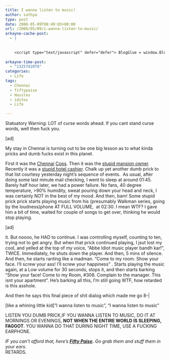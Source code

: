 ```yaml
---
title: I wanna listen to music!
author: sathya
type: post
date: 2008-05-09T08:49:03+00:00
url: /2008/05/09/i-wanna-listen-to-music/
arkayne-cache-post:
  - |
    
    
    <script type="text/javascript" defer="defer"> BlogGlue = window.BlogGlue || window.Arkayne || {}; BlogGlue.baseurl = 'http://www.blogglue.com'; BlogGlue.go = function(e, a, cid, gid) { var id = a.getAttribute('id'); var orig = a.getAttribute('href'); var target = a.getAttribute('target'); var redir = [BlogGlue.baseurl, 'link', cid, gid, ''].join('/'); redir += '?ts=' + Math.random(); redir += '&amp;url=' + escape(a.href); a.setAttribute('href', redir); setTimeout('BlogGlue.restore("' + id + '", "' + orig + '")', 0); return true; }; BlogGlue.restore = function(id, orig) { var a = document.getElementById(id); if (a) a.setAttribute('href', orig); }; </script> <div class="blogglue_plugin" style="display:block;margin:5px 0px 20px 0px;"> <h3 class="blogglue-header blogglue-inner"> More From sathyabhat </h3> <ul class="blogglue-links blogglue-inner"> <li id="blogglue-inner-1"><a href="http://sathyabh.at/2009/02/24/3-months-and-more-to-come/?utm_source=BlogGlue_network&amp;utm_medium=BlogGlue_Plugin" id="blogglue-2942142" target="_parent" onclick="return BlogGlue.go(event, this, 2948992, 2942142);" title="3 Months… And More to Come! » My World">3 Months… And More to Come! » My World</a></li> <li id="blogglue-inner-2"><a href="http://sathyabh.at/2008/05/19/i-wanna-blow-up-my-school/?utm_source=BlogGlue_network&amp;utm_medium=BlogGlue_Plugin" id="blogglue-2967098" target="_parent" onclick="return BlogGlue.go(event, this, 2948992, 2967098);" title="I Wanna Blow up My School! » My World">I Wanna Blow up My School! » My World</a></li> <li id="blogglue-inner-3"><a href="http://sathyabh.at/2008/05/07/im-on-foldinghome/?utm_source=BlogGlue_network&amp;utm_medium=BlogGlue_Plugin" id="blogglue-2962787" target="_parent" onclick="return BlogGlue.go(event, this, 2948992, 2962787);" title="I&#39;m on Folding@Home » My World">I&#39;m on Folding@Home » My World</a></li> </ul> <div class="blogglue-footer" style="margin:10px 0px;display:block !important"> <a href="http://www.blogglue.com/12928-ab7e24be6f12e678fc1a468df18f3f3f/?utm_source=BlogGlue%20Plugin&amp;utm_medium=Recommend&amp;utm_campaign=Plugin&amp;coupon=SATHYABHAT&amp;blogglue_page=2948992" target="_blank" style="text-decoration:none !important;"> <img src="http://www.gravatar.com/avatar.php?default=%2F%2Fs3.amazonaws.com%2Farkayne-media%2Fimg%2Fprofile%2Fdefault_sm.png&amp;size=24&amp;gravatar_id=1375f202e61682cc4963295f4b0430dc" width="24" height="24" border="0" alt="Blog Margeting Related Posts Plugin For sathyabhat" style="display:inline;margin: 0 5px 0 10px; border:1px solid #AAA; width: 24px !important; height: 24px; !important;"/><span style="position:relative;top:-8px;font-family:'Trebuchet MS'; font-size: 0.8em;">Ask <strong>sathyabhat</strong> To Recommend Your Posts</span> </a> <img class="blogglue-hit" style="border:none;left:-9999px;position:absolute;" src="http://www.blogglue.com/widget/hit/2948992.GIF" border="0" alt="Blog Marketing Related Posts Plugin Counter" /> </div> </div>
    
arkayne-time-post:
  - "1325742078"
categories:
  - Life
tags:
  - Chennai
  - fiftypaise
  - Hassles
  - iditos
  - Life

---
```

Statuatory Warning: LOT of curse words ahead. If you cant stand curse words, well then fuck you.

[ad]

My stay in Chennai is turning out to be one big lesson as to what kinda pricks and dumb fucks exist in this planet.

First it was the [Chennai][1] [Cops][2]. Then it was the [stupid mansion owner][3].  Recently it was a [stupid hotel cashier][4]. Chalk up yet another dumb prick to that list courtesy yesterday night&#8217;s sequence of events.  As usual, after doing some last minute mail checking, I went to sleep at around 01:45. Barely half hour later, we had a power failure. No fans, 40 degree temperature, >90% humidity, sweat pouring down your head and neck, I was certainly NOT in the best of my mood. And then, bam! Some stupid prick prick starts playing music from his (presumably Walkman series, going by the loudness)phone AT FULL VOLUME,  at 02:30. I mean WTF? I gave him a bit of time, waited for couple of songs to get over, thinking he would stop playing.

<!--more-->

[ad]

it. But noooo, he HAD to continue. I was controlling myself, counting to ten, trying not to get angry. But when that prick continued playing, I jsut lost my cool, and yelled at the top of my voice, &#8220;Abbe Idiot music player bandh kar!&#8221;, TWICE. Immediately, he shuts down the player. And then, 5 mins of silence. And then, he starts ranting like a madman. &#8220;Come to my room. Show your face. I&#8217;ll screw your ass! I&#8217;ll screw your happiness&#8221; <curses more in Tamil>. Starts playing the music again, at a Low volume for 30 seconds, stops it, and then starts barking &#8220;Show your face! Come to my Room, #308. Complain to the manager. This isnt your apartment&#8221;. He&#8217;s barking all this, I&#8217;m still going WTF, how retarded is this asshole.

And then he says this final piece of shit dialog which made me go 8-|

[like a whining little kid]&#8221;I wanna listen to music&#8221;, &#8220;I wanna listen to music&#8221;

LISTEN YOU DUMB PRICK,IF YOU WANNA LISTEN TO MUSIC, DO IT AT MORNINGS OR EVENINGS, **NOT WHEN THE ENTIRE WORLD IS SLEEPING, FAGGOT**. YOU WANNA DO THAT DURING NIGHT TIME, USE A FUCKING EARPHONE.

_IF you can&#8217;t afford that, here&#8217;s **[Fifty Paise][5].** Go grab them and stuff them in your ears_.  
RETARDS.

 [1]: http://sathyabh.at/2008/01/13/my-room-gets-raided/
 [2]: http://sathyabh.at/2008/01/15/the-reason-why-my-room-was-raided/
 [3]: http://sathyabh.at/2008/01/19/my-laptop-chronicles-obtainingor-trying-to-obtain-a-bsnl-evdo-connection-part-1/
 [4]: http://sathyabh.at/2008/04/06/the-idiotic-hotel-cashier/
 [5]: http://www.fiftypaise.com/